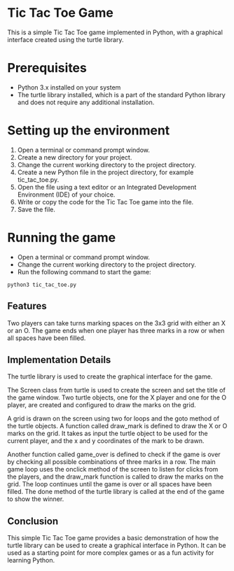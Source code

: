 # Tic Tac Toe Game

This is a simple Tic Tac Toe game implemented in Python, with a graphical interface created using the turtle library.

# Prerequisites
* Python 3.x installed on your system
* The turtle library installed, which is a part of the standard Python library and does not require any additional installation.

# Setting up the environment

1. Open a terminal or command prompt window.
2. Create a new directory for your project.
3. Change the current working directory to the project directory.
4. Create a new Python file in the project directory, for example tic_tac_toe.py.
5. Open the file using a text editor or an Integrated Development Environment (IDE) of your choice.
6. Write or copy the code for the Tic Tac Toe game into the file.
7. Save the file.

# Running the game

* Open a terminal or command prompt window.
* Change the current working directory to the project directory.
* Run the following command to start the game:
```
python3 tic_tac_toe.py
```


## Features

Two players can take turns marking spaces on the 3x3 grid with either an X or an O.
The game ends when one player has three marks in a row or when all spaces have been filled.

## Implementation Details

The turtle library is used to create the graphical interface for the game.

The Screen class from turtle is used to create the screen and set the title of the game window.
Two turtle objects, one for the X player and one for the O player, are created and configured to draw the marks on the grid.

A grid is drawn on the screen using two for loops and the goto method of the turtle objects.
A function called draw_mark is defined to draw the X or O marks on the grid. It takes as input the turtle object to be used for the current player, and the x and y coordinates of the mark to be drawn.

Another function called game_over is defined to check if the game is over by checking all possible combinations of three marks in a row.
The main game loop uses the onclick method of the screen to listen for clicks from the players, and the draw_mark function is called to draw the marks on the grid. The loop continues until the game is over or all spaces have been filled.
The done method of the turtle library is called at the end of the game to show the winner.

## Conclusion
This simple Tic Tac Toe game provides a basic demonstration of how the turtle library can be used to create a graphical interface in Python. It can be used as a starting point for more complex games or as a fun activity for learning Python.

